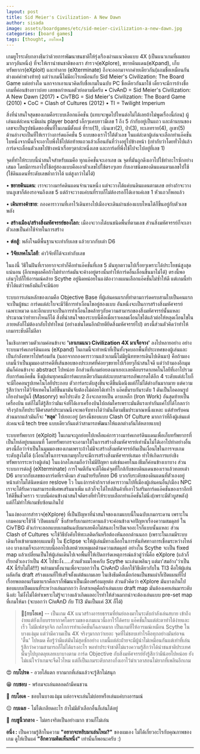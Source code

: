 ```yaml
---
layout: post
title: Sid Meier's Civilization- A New Dawn
author: sisada
image: assets/boardgames/etc/sid-meier-civilization-a-new-dawn.jpg
categories: [board games]
tags: [thought, กบโอเค]
---
```

เกมยูโรระดับกลางธีมว่าด้วยการพัฒนาชนชาติให้รุ่งเรืองผ่านแนวคิดแบบ 4X (เป็นแนวเกมที่ผมชอบมากๆอันหนึ่ง) ที่จะให้เรานำชนชาติของเรา สำรวจ(eXplore), ขยายดินแดน(eXpand), เก็บทรัพยากร(eXploit) และทำลาย (eXterminate) ถึงจะออกมาจากค่ายเดียวกัน(แถมชื่อเหมือนกันต่างแค่คำพ่วงท้าย) แต่ว่าเกมนี้ไม่มีอะไรเหมือนกับ Sid Meier's Civilization: The Board Game แต่อย่างใด นอกจากเอาแนวคิดกับชื่อเกมในฉบับ PC ชื่อเดียวกันมาใช้
เดี๋ยวจะมีการอ้างชื่อเกมที่ค่อนข้างยาวบ่อย เลยขอกำหนดตัวย่อตามนี้ครับ
 • CivAnD = Sid Meier's Civilization: A New Dawn (2017)
 • CivTBG = Sid Meier's Civilization: The Board Game (2010)
 • CoC = Clash of Cultures (2012)
 • TI = Twilight Imperium


สิ่งที่น่าสนใจสุดของเกมคือระบบเลือกแอ๊คชั่น (แทบจะพูดไปไหนต่อไม่ได้เลยถ้าไม่พูดเรื่องนี้ก่อน) ผู้เล่นแต่ล่ะคนจะมีแผ่น player board เล็กๆแคบยาวมีเลข 1 ถึง 5 กำกับอยู่เป็นแถว และด้านบนของเลขจะเป็นรูปชนิดของพื้นที่ในเกมมีตั้งแต่ ที่ราบ(1), เนินเขา(2), ป่า(3), ทะเลทราย(4), ภูเขา(5) ด้านล่างจะเป็นที่ให้เราว่างการ์ดแอ๊คชั่น 5 แบบของเราไว้ใต้ตัวเลข ในแต่ล่ะตาผู้เล่นจะเลือกทำแอ๊คชั่นใบหนึ่งจากนั้นก็จะเอาใบพึ่งใช้ไปต่อท้ายแถวแล้วเลื่อนอันที่ว่างอยู่ไปข้างหน้า (เท่ากับว่าโดยทั่วไปแล้วการ์ดจะเลื่อนตัวเลขไปข้างหน้าเรื่อยๆตาล่ะหนึ่งเลข และการ์ดที่พึ่งใช้ไปจะไปอยู่ที่เลข 1)

จุดที่ทำให้ระบบนี้น่าสนใจสำหรับผมคือ ทุกแอ๊คชั่นจะเอาเลข ณ จุดที่มันถูกดึงเอาไปใช้ทำอะไรซักอย่างเสมอ โดยมีการเอาไปใช้อยู่สองแบบคือเอาตัวเลขไปใช้ตรงๆเลย กับเอาชนิดของดินแดนตามเลขไปใช้ (ใช้ดินแดนที่ระดับเลขต่ำกว่าได้ แต่สูงกว่าไม่ได้)

• **ขยายดินแดน**: เราจะวางมาร์คดินแดนจำนวนหนึ่ง แต่จะวางได้แค่บนดินแดนตามเลข อย่างถ้าจะวางบนภูเขาก็ต้องรอจนถึงเลข 5 แต่ถ้าจะวางแค่บนที่ราบก็ไม่ต้องรอก็ได้เอาแค่เลข 1 หัวแถวก็พอแล้ว

• **เดินทางค้าขาย**: กองคาราวานที่เอาไว้เดินทางไปเมืองจะเดินผ่านช่องแบบไหนได้ก็ขึ้นอยู่กับตัวเลขพลัง

• **สร้างเมือง/สร้างสิ่งมหัศจรรย์ของโลก**: เมืองจะวางได้บนชนิดพื้นที่ตามเลข ส่วนสิ่งมหัศจรรย์ก็จะเอาตัวเลขเป็นค่าใช้จ่ายในการสร้าง

• **ต่อสู้**: พลังโจมตีพื้นฐานจะเท่ากับเลข แล้วบวกกับเต๋า D6

• **วิจัยเทคโนโลยี**: ค่าวิจัยที่ได้จะเท่ากับเลข

ในแง่นี้ วิธีในฝันที่เราอยากจะทำก็คือทำแอ๊คชั่นที่เลข 5 มันทุกตาวนไปเรื่อยๆเพราะได้ประโยชน์สูงสุดแน่นอน (อีกเหตุผลคือถ้าไม่ทำการ์ดมันจะค้างอยู่ตรงนั้นทำให้การ์ดอื่นเลื่อนขึ้นมาไม่ได้) ตรงนี้พอเล่นๆไปก็ให้อารมณ์คล้าย Scythe อยู่นิดหน่อยในแง่ต้องวางแผนเลือกแอ๊คชั่นไม่ซ้ำให้ดี แต่เกมนี้ทำซ้ำได้แต่ว่าพลังมันก็จะมีน้อย

ระบบการเล่นหลักของเกมคือ Objective Base ที่ผู้เล่นคนแรกที่ทำตามการ์ดครบสามใบเป็นคนแรกจะเป็นผู้ชนะ การ์ดแต่ล่ะใบจะมีวิธีการทำเงื่อนไขอยู่สองแบบ อันหนึ่งจะเป็นการสร้างสิ่งมหัศจรรย์เฉพาะหมวด และอีกแบบจะเป็นการทำเงื่อนไขคล้ายๆกับความสามารถของสิ่งมหัศจรรย์นั้นแหละ ประมาณว่าทำทางไหนก็ได้ สิ่งที่น่าสนใจของระบบนี้คือเมื่อเราเคลมเงื่อนไขได้แล้วต่อให้หลุดเงื่อนไขในภายหลังก็ไม่ต้องกลับไปทำใหม่ (อย่างเช่นโดนอีกฝ่ายตียึดสิ่งมหัศจรรย์ไป) ตรงนี้ส่วนตัวคิดว่าทำให้เกมกระชับดีไม่ลีลา

ในเชิงภาพรวมตัวเกมค่อนข้างจะ **'เอาเกมแนว Civilization 4X มาเจือจาง'** ลงไปหลายอย่าง อย่างระบบมาร์คเกอร์ดินแดน (eXpand) ในเกมนี้จะทำหน้าที่เป็นทั้งจุดบอกพื้นที่ประเทศของผู้เล่นและเป็นกำลังทหารไปพร้อมกัน (นอกจากกองคาราวานแล้วเกมนี้ไม่มียูนิททหารเดินไปเดินมา) คือถ้ามองเกมนี้ว่าเป็นมุมมองสารคดีที่เส้นขอบของประเทศที่ค่อยๆขยายไปเรื่อยๆก็น่าสนใจดี แต่ว่าถ้ามองอีกมุมมันก็ค่อนข้างจะ abstract ไปหน่อย อีกส่วนที่เกมย่อยลงมาเยอะเลยคือบรรดาเทคโนโลยีที่เอาไปรวมกับการ์ดแอ๊คชั่น ซึ่งผู้เล่นทุกคนมีการ์ดแบบเดียวกันแต่ล่ะแบบสามารถอัพเกรดได้อีก 4 ระดับแต่ล่ะใบก็จะมีไอคอนรูปเทคโนโลยีประกอบ ตัวการ์ดระดับสูงขึ้นจะดีขึ้นนิดนึงแต่ก็ไม่ได้ต่างกันมากมาย แต่ความรู้สึกว่าเราได้วิจัยเทคโนโลยีขึ้นมามันจับต้องไม่ค่อยได้เท่าไร แอ๊คชั่นรบกันระดับ 1 ดันเป็นไอคอนรูปเกียงปาดปูนงี้ (Masonry) พอไประดับ 2 ถึงจะกลายเป็น ดาบเหล็ก (Iron Work) อันสุดท้ายเป็นเครื่องบิน แต่ก็ไม่ได้รู้สึกว่ามันเจ๋งที่ได้เอาเครื่องบินไปถล่มใครเพราะมันตีแรงเท่ากันแค่ไปได้ไกลกว่า จริงๆถ้าเก็ทประวัติศาสตร์ประมาณนึงจะพอจับทางได้ว่ามันก็ตามธีมประมาณหนึ่งแหละ แต่สำหรับคนส่วนมากแล้วมันก็จะ **'หลุด'** ไปเยอะอยู่ (ตรงนี้ชอบแบบ Clash Of Culture มากกว่าที่ถึงผู้เล่นแต่ล่ะคนจะมี tech tree แบบเดียวกันแต่ว่าสามารถพัฒนาให้แตกต่างกันได้หลายแบบ)

ระบบทรัพยากร (eXploit) ในเกมจะถูกย่อยไปเหลือแค่การวางมาร์คเกอร์ดินแดนเพื่อเก็บทรัพยากรที่เป็นไทล์อยู่บนแผนที่ โดยทรัพยากรจะเอามาใช้ในการสร้างสิ่งมหัศจรรย์เท่านั้นไม่ได้เอาไปทำอย่างอื่น ตรงนี้ถือว่าจำเป็นในมุมมองของเกมเพราะถ้าไม่มีจะสร้างสิ่งมหัศจรรย์อันเป็นเงื่อนไขในการจบเกมระดับสูงไม่ได้ (เงื่อนไขในการจบเกมทุกใบจะมีการสร้างสิ่งมหัศจรรย์เสมอ ทำให้เกิดการแย่งชิงทรัพยากรระหว่างผู้เล่น) ในแง่กลไลเกมถือว่าไม่มีปัญหา แต่เช่นเคยในแง่ธีมก็ค่อนข้างเบาบาง ส่วนระบบการต่อสู้ (eXterminate) การโจมตีกันจะตีได้แค่จุดที่ใกล้กับขอบดินแดนของเราแล้วทอยเต๋า D6 มาบวกกับเลขของการ์ดที่เราดึงมา ส่วนฝ่ายรับก็ทอย D6 บวกกับระดับของดินแดนที่ตัวเองอยู่ หน้าเต๋าโมได้นิดหน่อย reslove ไว ในแง่การค้าถ้าเราส่งคาราวานไปที่เมืองผู้เล่นคนอื่น/เมือง NPC เราจะได้รับความสามารถพิเศษเสริมมาเพิ่ม แล้วก็จะได้ไทล์สินค้าที่เอาไว้เสริมการ์ดแอ๊คชั่นของเราอีกทีให้ดีขึ้นชั่วคราว ระบบนี้ค่อนข้างน่าสนใจดีตรงที่ทำให้ระบบเลือกทำแอ๊คชั่นไม่นิ่ง(เพราะมีตัวบูสพลัง) แต่ก็ไม่ทำให้เกมซับซ้อนเกินไป

ในแง่ของการสำรวจ(eXplore) ที่เป็นปัญหาที่น่าสนใจของเกมแบบนี้ในฉบับเกมกระดาน เพราะในเกมคอมจะใช้วิธี 'เปิดแผนที่' ซึ่งสำหรับเกมกระดานแล้วจะค่อนข้างเจอปัญหาเรื่องความสมดุลย์ ใน CivTBG ตัวเก่าจะลอกแบบเกมต้นฉบับมาเลยคือไม่สนอะไรเปิดเจออะไรก็แบบนั้นแหละ ส่วน Clash of Cultures จะใช้วิธีบังคับให้ทะเลติดกันหรือต้องหันออกด้านนอก (เพราะในเกมมีระบบเดินเรือเข้าตามขอบแผนที่) ใน Eclipse จะให้ผู้เล่นมีทางเลือกในการหันทิศทางการเชื่อมระหว่างไทล์เอง บางเกมก็จะเอาระบบนี้ออกไปเลยด้วยเหตุผลด้านความสมดุลย์ อย่างใน Scythe จะเป็น fixed map แล้วเปลี่ยนเป็นให้ผู้เล่นเดินไปเจอพื้นที่ให้เปิดการ์ดเหตุการณ์แล้วตู่ว่านี้คือ eXplore (แล้วก็เรียกตัวเองว่าเป็น 4X ไปซะงั้ง.....ส่วนตัวผมโอเคกับ Scythe นะเล่นเพลินๆ แต่มา'สมอ้าง'ว่าเป็น 4X นี้รับไม่ได้!!!) พล่ามมาตั้งนานเพื่อจะบอกว่าใน CivAnD เลือกใช้วิธีเดียวกับใน TI3 คือให้ผู้เล่นผลัดกัน draft สร้างแผนที่ให้เสร็จตั้งแต่ต้นเกมเลย ในเชิงธีมคือเมื่อก่อนเป็นชนเผ่าก็เปิดแผนที่ไปเรื่อยพอตอนเริ่มตาแรกคือเราก็พัฒนาเป็นเมืองพร้อมลุยต่อ ส่วนตัวคิดว่า eXplore มันบางเกินไป ชอบแบบเปิดแผนที่ระหว่างเล่นมากกว่า อีกสาเหตุคือถ้าเล่นแบบ draft map มันต้องเคยเล่นมาระดับนึงล่ะ ไม่งั้งไม่ได้ทำเพราะไม่รู้จะวางแล้วเกิดผลอะไรทำให้ส่วนมากน่าจะต้องเล่นแบบ pre-set map ที่เกมให้มา (จะบอกว่า CivAnD กับ TI3 มันเป็นแค่ 3X ก็ได้)

> 🐸**[กบโอเค]** -- เป็นเกม 4X แนวสร้างอารยธรรมที่ย่นย่อลงมาในระดับกำลังเล่นสบาย เข้าถึงง่ายแต่ยังเก็บบรรยากาศโดยรวมของเกมแนวนี้เอาไว้ได้ครบ แอ๊คชั่นในแต่ล่ะตาทำได้ง่ายและเร็ว ไม่มีเฟสจุกจิก กลไกการทำแอ๊คชั่นก็ฉลาดมาก เป็นเกมที่ให้อารมณ์เหมือน Scythe ในบางแง่มุม แต่ว่ามีความเป็น 4X จริงๆมากกว่าเยอะ จุดที่ไม่ชอบเท่าไรคือทุกอย่างมันย่อจน 'ตื้น' ไปหมด คือรู้ว่ามีแต่มันไม่สุดซักอย่าง เกมนี้แต่ล่ะฝ่ายจะมีผู้นำไม่เหมือนกันแต่เท่าที่เล่นรู้สึกว่าความสามารถก็ไม่ได้แรงอะไร พอท่าประจำชาติไม่แรงความรู้สึกว่าได้นำชนชาติประเทศนั้นๆไปบุกตลุยเลยเบาบางตาม การ์ด Objective กับสิ่งมหัศจรรย์ยังรู้สึกว่ามีน้อยไปหน่อย ยังไม่แน่ใจว่าเกมจะจืดไวไหม แต่ก็เป็นเกมระดับกลางกึ่งเอาไว้ฆ่าเวลาสอนไม่ยากที่เพลินอีกเกม


😍 **กบโปรด** - อวยไส้แตก ยากมากที่เล่นแล้วจะรู้สึกไม่สนุก

😁 **กบชอบ** - พร้อมจะเล่นตลอดถ้ามีคนชวน

🙂 **กบโอเค** - ชอบในบางแง่มุม แต่อาจจะเล่นไม่บ่อยหรือเล่นแค่บางอารมณ์

😐 **กบเฉย** - ไม่ได้เกลียดอะไร ถ้าไม่มีตัวเลือกอื่นก็เล่นได้อยู่

🖕 **กบชูนิ้วกลาง** - ไม่ตรงจริตเป็นอย่างมาก ชวนก็ไม่เล่น

**อนึ่ง :** เป็นความรู้สึกในความ **"อยากจะหยิบมาเล่นไหม?"** ของผมเอง ไม่ได้เกี่ยวอะไรกับคุณภาพของเกม ดูให้เป็นแค่ **"อีกความคิดเห็นหนึ่ง"** เท่านั้นก็พอนะครับ :)



---
